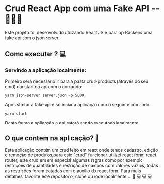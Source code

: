 # Crud React  App com uma Fake API --   👩🏽‍💻 

Este projeto foi desenvolvido utilizando React JS e para op Backend uma fake api com o json server. 

## Como executar ? 💻

### Servindo a aplicação localmente: 

Primeiro será necessário ir para a pasta crud-products (através do seu cmd) dar start na api com o comando:

 `yarn json-server server.json -p 5000`

Após startar a fake api é só inciar a aplicação com o seguinte comando: 

`yarn start`

Desta forma a aplicação e api estará sendo executada localmente. 

## O que contem na aplicação?  📁 

Esta aplicação contém um crud feito em react onde temos cadastro, edição e remoção de produtos,para este "crud" funcionar utilizei react form, react router, este crud em em especial algumas regras como por exemplo restrições de quantidades e restrição de campos com valores vazios, todas as restrições foram tratadas com o auxilio do react form. Para mais detalhes, favorite este repositorio, clone ou rode localmente ... 🤘 💻 💻 💻
